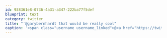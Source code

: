 ```yaml
---
id: 938361e8-0736-4a31-a347-222ba77f5def
blueprint: text
category: twitter
title: "'@garybernhardt that would be really cool"
caption: '<span class="username username_linked">@<a href="https://twitter.com/garybernhardt" title="Gary Bernhardt">garybernhardt</a></span> that would be really cool'
---
```

